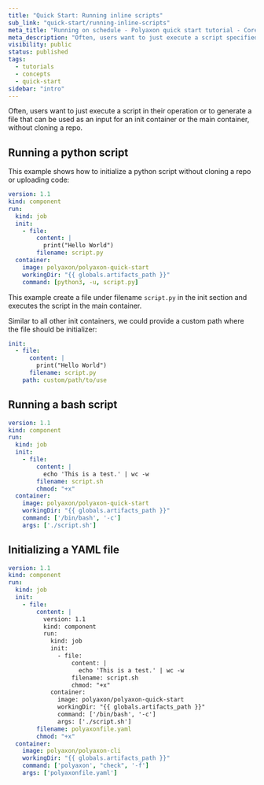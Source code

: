```yaml
---
title: "Quick Start: Running inline scripts"
sub_link: "quick-start/running-inline-scripts"
meta_title: "Running on schedule - Polyaxon quick start tutorial - Core Concepts"
meta_description: "Often, users want to just execute a script specified as a here-script (also known as a here-doc) in their operation"
visibility: public
status: published
tags:
  - tutorials
  - concepts
  - quick-start
sidebar: "intro"
---
```


Often, users want to just execute a script in their operation or to generate a file that can be used as an input for an init container or the main container, without cloning a repo.


## Running a python script

This example shows how to initialize a python script without cloning a repo or uploading code:

```yaml
version: 1.1
kind: component
run:
  kind: job
  init:
    - file:
        content: |
          print("Hello World")
        filename: script.py
  container:
    image: polyaxon/polyaxon-quick-start
    workingDir: "{{ globals.artifacts_path }}"
    command: [python3, -u, script.py]
```

This example create a file under filename `script.py` in the init section and executes the script in the main container.

Similar to all other init containers, we could provide a custom path where the file should be initializer:

```yaml
init:
  - file:
      content: |
        print("Hello World")
      filename: script.py
    path: custom/path/to/use
```


## Running a bash script

```yaml
version: 1.1
kind: component
run:
  kind: job
  init:
    - file:
        content: |
          echo 'This is a test.' | wc -w
        filename: script.sh
        chmod: "+x"
  container:
    image: polyaxon/polyaxon-quick-start
    workingDir: "{{ globals.artifacts_path }}"
    command: ['/bin/bash', '-c']
    args: ['./script.sh']
```


## Initializing a YAML file

```yaml
version: 1.1
kind: component
run:
  kind: job
  init:
    - file:
        content: |
          version: 1.1
          kind: component
          run:
            kind: job
            init:
              - file:
                  content: |
                    echo 'This is a test.' | wc -w
                  filename: script.sh
                  chmod: "+x"
            container:
              image: polyaxon/polyaxon-quick-start
              workingDir: "{{ globals.artifacts_path }}"
              command: ['/bin/bash', '-c']
              args: ['./script.sh']
        filename: polyaxonfile.yaml
        chmod: "+x"
  container:
    image: polyaxon/polyaxon-cli
    workingDir: "{{ globals.artifacts_path }}"
    command: ['polyaxon', "check", '-f']
    args: ['polyaxonfile.yaml']
```
